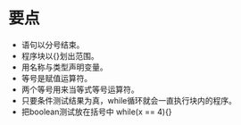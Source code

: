 # 要点

- 语句以分号结束。
- 程序块以{}划出范围。
- 用名称与类型声明变量。
- 等号是赋值运算符。
- 两个等号用来当等式等号运算符。
- 只要条件测试结果为真，while循环就会一直执行块内的程序。
- 把boolean测试放在括号中
  while(x == 4){}